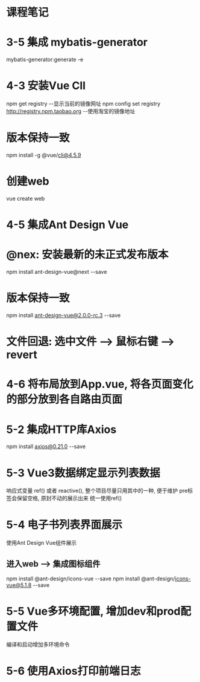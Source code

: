 # 课程笔记

###
# 3-5 集成 mybatis-generator
mybatis-generator:generate -e

###
# 4-3 安装Vue ClI
npm get registry --显示当前的镜像网址
npm config set registry http://registry.npm.taobao.org --使用淘宝的镜像地址
# 版本保持一致
npm install -g @vue/cli@4.5.9
# 创建web
vue create web

###
# 4-5 集成Ant Design Vue
# @nex: 安装最新的未正式发布版本
npm install ant-design-vue@next --save
# 版本保持一致
npm install ant-design-vue@2.0.0-rc.3 --save
# 文件回退: 选中文件 --> 鼠标右键 --> revert

###
# 4-6 将布局放到App.vue, 将各页面变化的部分放到各自路由页面

### 
# 5-2 集成HTTP库Axios
npm install axios@0.21.0 --save
# 5-3 Vue3数据绑定显示列表数据
响应式变量
ref() 或者 reactive(), 整个项目尽量只用其中的一种, 便于维护
pre标签会保留空格, 原封不动的展示出来
统一使用ref()
# 5-4 电子书列表界面展示
使用Ant Design Vue组件展示
## 进入web --> 集成图标组件
npm install @ant-design/icons-vue --save
npm install @ant-design/icons-vue@5.1.8 --save
# 5-5 Vue多环境配置, 增加dev和prod配置文件
编译和启动增加多环境命令
# 5-6 使用Axios打印前端日志


